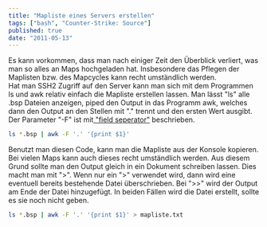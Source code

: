 ```yaml
---
title: "Mapliste eines Servers erstellen"
tags: ["bash", "Counter-Strike: Source"]
published: true
date: "2011-05-13"
---
```


Es kann vorkommen, dass man nach einiger Zeit den Überblick verliert, was man so alles an Maps hochgeladen hat. Insbesondere das Pflegen der Maplisten bzw. des Mapcycles kann recht umständlich werden.  
Hat man SSH2 Zugriff auf den Server kann man sich mit dem Programmen ls und awk relativ einfach die Mapliste erstellen lassen. Man lässt "ls" alle .bsp Dateien anzeigen, piped den Output in das Programm awk, welches dann den Output an den Stellen mit "." trennt und den ersten Wert ausgibt. Der Parameter "-F" ist mit[ "field seperator"](http://linux.die.net/man/1/awk) beschrieben.

```bash
ls *.bsp | awk -F '.' '{print $1}'
```

Benutzt man diesen Code, kann man die Mapliste aus der Konsole kopieren. Bei vielen Maps kann auch dieses recht umständlich werden. Aus diesem Grund sollte man den Output gleich in ein Dokument schreiben lassen. Dies macht man mit "&gt;". Wenn nur ein "&gt;" verwendet wird, dann wird eine eventuell bereits bestehende Datei überschrieben. Bei "&gt;&gt;" wird der Output am Ende der Datei hinzugefügt. In beiden Fällen wird die Datei erstellt, sollte es sie noch nicht geben.

```bash
ls *.bsp | awk -F '.' '{print $1}' > mapliste.txt
```

